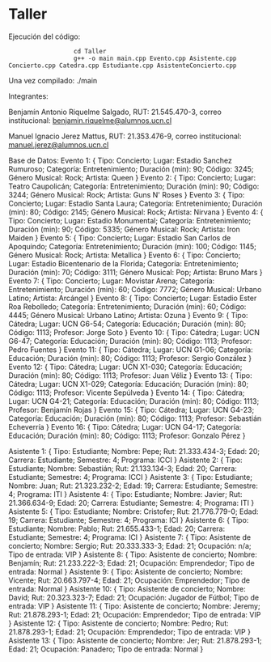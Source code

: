 # Taller
Ejecución del código: 
                      
                      cd Taller
                      g++ -o main main.cpp Evento.cpp Asistente.cpp Concierto.cpp Catedra.cpp Estudiante.cpp AsistenteConcierto.cpp
Una vez compilado: ./main

Integrantes: 

Benjamín Antonio Riquelme Salgado, RUT: 21.545.470-3, correo institucional: benjamin.riquelme@alumnos.ucn.cl

Manuel Ignacio Jerez Mattus, RUT: 21.353.476-9, correo institucional: manuel.jerez@alumnos.ucn.cl


Base de Datos: 
Evento 1: { Tipo: Concierto; Lugar: Estadio Sanchez Rumuroso; Categoría: Entretenimiento; Duración (min): 90; Código: 3245; Género Musical: Rock; Artista: Queen }
Evento 2: { Tipo: Concierto; Lugar: Teatro Caupolicán; Categoría: Entretenimiento; Duración (min): 90; Código: 3244; Género Musical: Rock; Artista: Guns N' Roses }
Evento 3: { Tipo: Concierto; Lugar: Estadio Santa Laura; Categoría: Entretenimiento; Duración (min): 80; Código: 2145; Género Musical: Rock; Artista: Nirvana }
Evento 4: { Tipo: Concierto; Lugar: Estadio Monumental; Categoría: Entretenimiento; Duración (min): 90; Código: 5335; Género Musical: Rock; Artista: Iron Maiden }
Evento 5: { Tipo: Concierto; Lugar: Estadio San Carlos de Apoquindo; Categoría: Entretenimiento; Duración (min): 100; Código: 1145; Género Musical: Rock; Artista: Metallica }
Evento 6: { Tipo: Concierto; Lugar: Estadio Bicentenario de la Florida; Categoría: Entretenimiento; Duración (min): 70; Código: 3111; Género Musical: Pop; Artista: Bruno Mars }
Evento 7: { Tipo: Concierto; Lugar: Movistar Arena; Categoría: Entretenimiento; Duración (min): 60; Código: 7772; Género Musical: Urbano Latino; Artista: Arcángel }
Evento 8: { Tipo: Concierto; Lugar: Estadio Ester Roa Rebolledo; Categoría: Entretenimiento; Duración (min): 60; Código: 4445; Género Musical: Urbano Latino; Artista: Ozuna }
Evento 9: { Tipo: Cátedra; Lugar: UCN G6-54; Categoría: Educación; Duración (min): 80; Código: 1113; Profesor: Jorge Soto }
Evento 10: { Tipo: Cátedra; Lugar: UCN G6-47; Categoría: Educación; Duración (min): 80; Código: 1113; Profesor: Pedro Fuentes }
Evento 11: { Tipo: Cátedra; Lugar: UCN G1-06; Categoría: Educación; Duración (min): 80; Código: 1113; Profesor: Sergio González }
Evento 12: { Tipo: Cátedra; Lugar: UCN X1-030; Categoría: Educación; Duración (min): 80; Código: 1113; Profesor: Juan Véliz }
Evento 13: { Tipo: Cátedra; Lugar: UCN X1-029; Categoría: Educación; Duración (min): 80; Código: 1113; Profesor: Vicente Sepúlveda }
Evento 14: { Tipo: Cátedra; Lugar: UCN G4-21; Categoría: Educación; Duración (min): 80; Código: 1113; Profesor: Benjamín Rojas }
Evento 15: { Tipo: Cátedra; Lugar: UCN G4-23; Categoría: Educación; Duración (min): 80; Código: 1113; Profesor: Sebastián Echeverría }
Evento 16: { Tipo: Cátedra; Lugar: UCN G4-17; Categoría: Educación; Duración (min): 80; Código: 1113; Profesor: Gonzalo Pérez }


Asistente 1: { Tipo: Estudiante; Nombre: Pepe; Rut: 21.333.434-3; Edad: 20; Carrera: Estudiante; Semestre: 4; Programa: ICCI }
Asistente 2: { Tipo: Estudiante; Nombre: Sebastián; Rut: 21.133.134-3; Edad: 20; Carrera: Estudiante; Semestre: 4; Programa: ICCI }
Asistente 3: { Tipo: Estudiante; Nombre: Juan; Rut: 21.323.232-2; Edad: 19; Carrera: Estudiante; Semestre: 4; Programa: ITI }
Asistente 4: { Tipo: Estudiante; Nombre: Javier; Rut: 21.366.634-9; Edad: 20; Carrera: Estudiante; Semestre: 4; Programa: ITI }
Asistente 5: { Tipo: Estudiante; Nombre: Cristofer; Rut: 21.776.779-0; Edad: 19; Carrera: Estudiante; Semestre: 4; Programa: ICI }
Asistente 6: { Tipo: Estudiante; Nombre: Pablo; Rut: 21.655.433-1; Edad: 20; Carrera: Estudiante; Semestre: 4; Programa: ICI }
Asistente 7: { Tipo: Asistente de concierto; Nombre: Sergio; Rut: 20.333.333-3; Edad: 21; Ocupación: n/a; Tipo de entrada: VIP }
Asistente 8: { Tipo: Asistente de concierto; Nombre: Benjamín; Rut: 21.233.222-3; Edad: 21; Ocupación: Emprendedor; Tipo de entrada: Normal }
Asistente 9: { Tipo: Asistente de concierto; Nombre: Vicente; Rut: 20.663.797-4; Edad: 21; Ocupación: Emprendedor; Tipo de entrada: Normal }
Asistente 10: { Tipo: Asistente de concierto; Nombre: David; Rut: 20.323.323-7; Edad: 21; Ocupación: Jugador de Fútbol; Tipo de entrada: VIP }
Asistente 11: { Tipo: Asistente de concierto; Nombre: Jeremy; Rut: 21.878.293-1; Edad: 21; Ocupación: Emprendedor; Tipo de entrada: VIP }
Asistente 12: { Tipo: Asistente de concierto; Nombre: Pedro; Rut: 21.878.293-1; Edad: 21; Ocupación: Emprendedor; Tipo de entrada: VIP }
Asistente 13: { Tipo: Asistente de concierto; Nombre: Jer; Rut: 21.878.293-1; Edad: 21; Ocupación: Panadero; Tipo de entrada: Normal }
